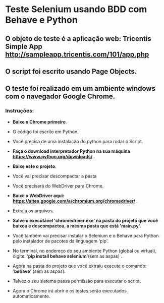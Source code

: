 # Teste Selenium usando BDD com Behave e Python

## O objeto de teste é a aplicação web: Tricentis Simple App http://sampleapp.tricentis.com/101/app.php

## O script foi escrito usando Page Objects.

## O teste foi realizado em um ambiente windows com o navegador Google Chrome. 


### Instruções:

* **Baixe o Chrome primeiro**.

* O código foi escrito em Python.

* Você precisa de uma instalação do python para rodar o Script. 

* **Faça o download interpretador Python na sua máquina https://www.python.org/downloads/** .

* **Baixe este o projeto**.

* Você vai precisar descompactar a pasta

* Você precisará do WebDriver para Chrome. 

* **Baixe o WebDriver aqui: https://sites.google.com/a/chromium.org/chromedriver/** .

* Extraia os arquivos.

* **Salve o executável 'chromedriver.exe' na pasta do projeto que você baixou e descompactou, a mesma pasta que está 'main.py'**.

* Você também vai precisar instalar o Selenium e o Behave para Python pelo instalador de pacotes da linguagem 'pip'.

* No terminal, no endereço do seu ambiente Python (global ou virtual), digite: '__pip install behave selenium__'(sem as aspas) .

* Agora na pasta do projeto que você extraiu execute o comando: '__behave__' (sem as aspas).

* Talvez o seu sistema passa permissão para executar o script.

* Agora o Chrome irá abrir e os testes serão executados automaticamente. 


